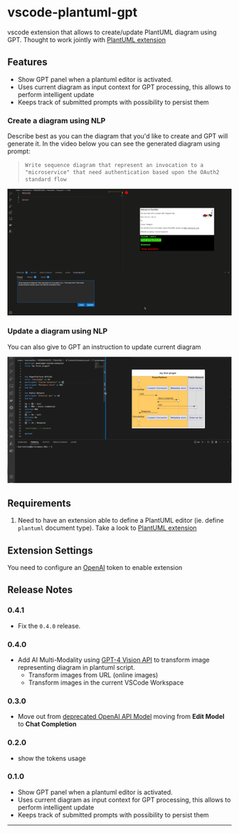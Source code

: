# vscode-plantuml-gpt

vscode extension that allows to create/update PlantUML diagram using GPT. Thought to work jointly with [PlantUML extension]

## Features

* Show GPT panel when a plantuml editor is activated.
* Uses current diagram as input context for GPT processing, this allows to perform intelligent update
* Keeps track of submitted prompts with possibility to persist them

### Create a diagram using NLP

Describe best as you can the diagram that you'd like to create and GPT will generate it. In the video below you can see the generated diagram using prompt:

>```
>Write sequence diagram that represent an invocation to a "microservice" that need authentication based upon the OAuth2 standard flow 
>```

![create diagram](images/create-diagram-XL.gif)

### Update a diagram using NLP

You can also give to GPT an instruction to update current diagram

![update diagram](images/update-diagram-XL.gif)

## Requirements

1. Need to have an extension able to define a PlantUML editor (ie. define `plantuml` document type). Take a look to [PlantUML extension]

## Extension Settings

You need to configure an [OpenAI] token to enable extension

<!--
For example:

This extension contributes the following settings:

* `myExtension.enable`: Enable/disable this extension.
* `myExtension.thing`: Set to `blah` to do something.
-->

<!--

## Known Issues

Calling out known issues can help limit users opening duplicate issues against your extension.
-->


## Release Notes

### 0.4.1

* Fix the `0.4.0` release.

### 0.4.0

* Add AI Multi-Modality using [GPT-4 Vision API][gpt4v] to transform image representing diagram in plantuml script.
    * Transform images from URL (online images)
    * Transform images in the current VSCode Workspace  

### 0.3.0

* Move out from [deprecated OpenAI API Model](https://platform.openai.com/docs/deprecations/edit-models-endpoint)  moving from **Edit Model** to **Chat Completion**

### 0.2.0

* show the tokens usage

### 0.1.0 

* Show GPT panel when a plantuml editor is activated.
* Uses current diagram as input context for GPT processing, this allows to perform intelligent update
* Keeps track of submitted prompts with possibility to persist them


---

[PlantUML extension]: https://marketplace.visualstudio.com/items?itemName=jebbs.plantuml
[OpenAI]: https://openai.com
[gpt4v]: https://help.openai.com/en/articles/8555496-gpt-4-vision-api